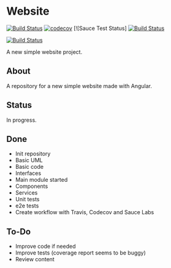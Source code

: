 # Website #

[![Build Status](https://travis-ci.org/mlbors/website.svg?branch=develop)](https://travis-ci.org/mlbors/website) [![codecov](https://codecov.io/gh/mlbors/website/branch/develop/graph/badge.svg)](https://codecov.io/gh/mlbors/website) [![Sauce Test Status]
[![Build Status](https://saucelabs.com/buildstatus/mlbors)](https://saucelabs.com/beta/builds/987ed1e448a04f5fb4ea7919b3a05aa2)

[![Build Status](https://saucelabs.com/browser-matrix/mlbors.svg)](https://saucelabs.com/beta/builds/987ed1e448a04f5fb4ea7919b3a05aa2)

A new simple website project.

## About ##

A repository for a new simple website made with Angular.

## Status ##

In progress.

## Done ##

* Init repository
* Basic UML
* Basic code
* Interfaces
* Main module started
* Components
* Services
* Unit tests
* e2e tests
* Create workflow with Travis, Codecov and Sauce Labs

## To-Do ##

* Improve code if needed
* Improve tests (coverage report seems to be buggy)
* Review content